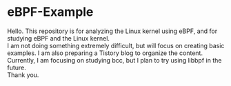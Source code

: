 # eBPF-Example
Hello. This repository is for analyzing the Linux kernel using eBPF, and for studying eBPF and the Linux kernel.<br/>
I am not doing something extremely difficult, but will focus on creating basic examples. I am also preparing a Tistory blog to organize the content.<br/>
Currently, I am focusing on studying bcc, but I plan to try using libbpf in the future.<br/>
Thank you.
